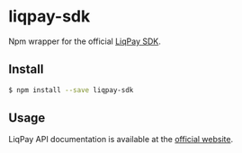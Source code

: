 # liqpay-sdk

Npm wrapper for the official [LiqPay SDK].

## Install

```sh
$ npm install --save liqpay-sdk
```

## Usage

LiqPay API documentation is available at the [official website].

[LiqPay SDK]: https://github.com/liqpay/sdk-nodejs
[official website]: https://www.liqpay.com/en/doc
